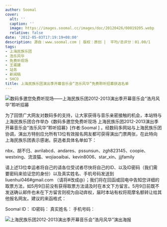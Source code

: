 ```yaml
---
author: Soomal
cover:
  alt: ''
  caption: ''
  image: https://images.soomal.cc/images/doc/20120426/00019205.webp
  relative: false
date: '2012-05-03T17:19:19+08:00'
description: 源自：www.soomal.com | 版权：原创 |  平均/总评分：01.00/1
tags:
- 上海民族乐团
- 浩乐风华
- 免费听现场
- 王甫建
- 站务
- 新闻稿
- SHCO
title: 上海民族乐团演出季开幕音乐会“浩乐风华”免费聆听招募获选名单
---
```


![数码多邀您免费听现场――上海民族乐团2012-2013演出季开幕音乐会“浩月风华”聆听招募](https://images.soomal.cc/images/doc/20120426/00019205.webp)



为了回馈广大网友对数码多的支持，让大家获得与音乐亲密接触的机会，本站特与上海民族乐团合作举办《数码多邀您免费听现场 上海民族乐团2012-2013演出季开幕音乐会“浩乐风华”聆听招募》[作者:Soomal ]
。经数码多网站与上海民族乐团协调，演出方特别应允所有13位有效报名网友都可获得演出门票两张，在此特向上海民族乐团表示感谢。获选者具体名单如下： 

nbx、胡不归、avrilabcd、andares、pssunsun、zgh823145、coopie、westxing、流浪猫、wojiaoaibai、kevin8006、star_xin、jjjfamily


请上述13位幸运者将自己的请各位受试者尽快将自己的ID、以及ID密码（我们需要密码来验证您的身份）以及真实姓名、手机号码发送到liuenhui046#gmail.com （请将#改成@）；我们将在回函或回电中告知您详细的取票方法，如5月9日前没有获得取票方法请及时在本文下方留言。5月9日前既不发送确认邮件也未在下方留言则视为自动弃权，届时本站有权将观摩名额转让给其他报名网友。建议的来函格式：

Soomal ID：
ID密码：
真实姓名：
手机号码：


![上海民族乐团2012-2013演出季开幕音乐会“浩月风华”演出海报](https://images.soomal.cc/images/doc/20120426/00019206.webp)